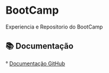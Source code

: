 
# BootCamp

Experiencia e Repositorio do BootCamp

## 📚 Documentação
° [Documentação GitHub](https://github.com/LuisHenriqwe/Curso)

